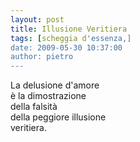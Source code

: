 ```yaml
---
layout: post
title: Illusione Veritiera
tags: [scheggia d'essenza,]
date: 2009-05-30 10:37:00
author: pietro
---
```

La delusione d'amore<br/>è la dimostrazione<br/>della falsità<br/>della peggiore illusione<br/>veritiera.
